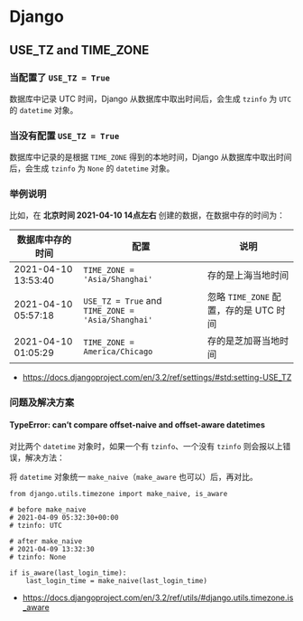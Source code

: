 # Django

## USE_TZ and TIME_ZONE

### 当配置了 `USE_TZ = True`

数据库中记录 UTC 时间，Django 从数据库中取出时间后，会生成 `tzinfo` 为 `UTC` 的 `datetime` 对象。

### 当没有配置 `USE_TZ = True`

数据库中记录的是根据 `TIME_ZONE` 得到的本地时间，Django 从数据库中取出时间后，会生成 `tzinfo` 为 `None` 的 `datetime` 对象。

### 举例说明

比如，在 **北京时间 2021-04-10 14点左右** 创建的数据，在数据中存的时间为：

|数据库中存的时间|配置|说明|
|----------------|----|----|
|2021-04-10 13:53:40|`TIME_ZONE = 'Asia/Shanghai'`|存的是上海当地时间|
|2021-04-10 05:57:18|`USE_TZ = True` and `TIME_ZONE = 'Asia/Shanghai'`|忽略 `TIME_ZONE` 配置，存的是 UTC 时间| 
|2021-04-10 01:05:29|`TIME_ZONE = America/Chicago`|存的是芝加哥当地时间|

- <https://docs.djangoproject.com/en/3.2/ref/settings/#std:setting-USE_TZ>

### 问题及解决方案

#### TypeError: can’t compare offset-naive and offset-aware datetimes

对比两个 `datetime` 对象时，如果一个有 `tzinfo`、一个没有 `tzinfo` 则会报以上错误，解决方法：

将 `datetime` 对象统一 `make_naive`（`make_aware` 也可以）后，再对比。

```
from django.utils.timezone import make_naive, is_aware

# before make_naive
# 2021-04-09 05:32:30+00:00
# tzinfo: UTC

# after make_naive
# 2021-04-09 13:32:30
# tzinfo: None

if is_aware(last_login_time):
    last_login_time = make_naive(last_login_time)
```

- <https://docs.djangoproject.com/en/3.2/ref/utils/#django.utils.timezone.is_aware>
